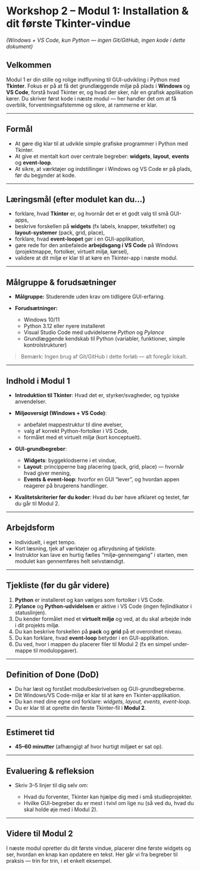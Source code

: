 
# Workshop 2 – **Modul 1: Installation & dit første Tkinter-vindue**

*(Windows + VS Code, kun Python — ingen Git/GitHub, ingen kode i dette dokument)*

## Velkommen

Modul 1 er din stille og rolige indflyvning til GUI-udvikling i Python med **Tkinter**. Fokus er på at få det grundlæggende miljø på plads i **Windows** og **VS Code**, forstå hvad Tkinter er, og hvad der sker, når en grafisk applikation kører. Du skriver først kode i næste modul — her handler det om at få overblik, forventningsafstemme og sikre, at rammerne er klar.

---

## Formål

* At gøre dig klar til at udvikle simple grafiske programmer i Python med Tkinter.
* At give et mentalt kort over centrale begreber: **widgets**, **layout**, **events** og **event-loop**.
* At sikre, at værktøjer og indstillinger i Windows og VS Code er på plads, før du begynder at kode.

---

## Læringsmål (efter modulet kan du…)

* forklare, hvad **Tkinter** er, og hvornår det er et godt valg til små GUI-apps,
* beskrive forskellen på **widgets** (fx labels, knapper, tekstfelter) og **layout-systemer** (pack, grid, place),
* forklare, hvad **event-loopet** gør i en GUI-applikation,
* gøre rede for den anbefalede **arbejdsgang i VS Code** på Windows (projektmappe, fortolker, virtuelt miljø, kørsel),
* validere at dit miljø er klar til at køre en Tkinter-app i næste modul.

---

## Målgruppe & forudsætninger

* **Målgruppe:** Studerende uden krav om tidligere GUI-erfaring.
* **Forudsætninger:**

  * Windows 10/11
  * Python 3.12 eller nyere installeret
  * Visual Studio Code med udvidelserne *Python* og *Pylance*
  * Grundlæggende kendskab til Python (variabler, funktioner, simple kontrolstrukturer)

> Bemærk: Ingen brug af Git/GitHub i dette forløb — alt foregår lokalt.

---

## Indhold i Modul 1

* **Introduktion til Tkinter**: Hvad det er, styrker/svagheder, og typiske anvendelser.
* **Miljøoversigt (Windows + VS Code)**:

  * anbefalet mappestruktur til dine øvelser,
  * valg af korrekt Python-fortolker i VS Code,
  * formålet med et virtuelt miljø (kort konceptuelt).
* **GUI-grundbegreber**:

  * **Widgets**: byggeklodserne i et vindue,
  * **Layout**: principperne bag placering (pack, grid, place) — hvornår hvad giver mening,
  * **Events & event-loop**: hvorfor en GUI “lever”, og hvordan appen reagerer på brugerens handlinger.
* **Kvalitetskriterier før du koder**: Hvad du bør have afklaret og testet, før du går til Modul 2.

---

## Arbejdsform

* Individuelt, i eget tempo.
* Kort læsning, tjek af værktøjer og afkrydsning af tjekliste.
* Instruktor kan lave en hurtig fælles “miljø-gennemgang” i starten, men modulet kan gennemføres helt selvstændigt.

---

## Tjekliste (før du går videre)

1. **Python** er installeret og kan vælges som fortolker i VS Code.
2. **Pylance** og **Python-udvidelsen** er aktive i VS Code (ingen fejlindikator i statuslinjen).
3. Du kender formålet med et **virtuelt miljø** og ved, at du skal arbejde inde i dit projekts miljø.
4. Du kan beskrive forskellen på **pack** og **grid** på et overordnet niveau.
5. Du kan forklare, hvad **event-loop** betyder i en GUI-applikation.
6. Du ved, hvor i mappen du placerer filer til Modul 2 (fx en simpel under­mappe til modulopgaver).

---

## Definition of Done (DoD)

* Du har læst og forstået modulbeskrivelsen og GUI-grundbegreberne.
* Dit Windows/VS Code-miljø er klar til at køre en Tkinter-applikation.
* Du kan med dine egne ord forklare: *widgets, layout, events, event-loop*.
* Du er klar til at oprette din første Tkinter-fil i **Modul 2**.

---

## Estimeret tid

* **45–60 minutter** (afhængigt af hvor hurtigt miljøet er sat op).

---

## Evaluering & refleksion

* Skriv 3–5 linjer til dig selv om:

  * Hvad du forventer, Tkinter kan hjælpe dig med i små studieprojekter.
  * Hvilke GUI-begreber du er mest i tvivl om lige nu (så ved du, hvad du skal holde øje med i Modul 2).

---

## Videre til Modul 2

I næste modul opretter du dit første vindue, placerer dine første widgets og ser, hvordan en knap kan opdatere en tekst. Her går vi fra begreber til praksis — trin for trin, i et enkelt eksempel.
